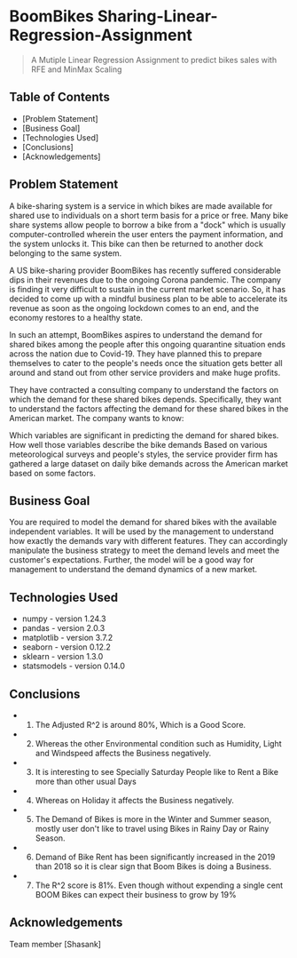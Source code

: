 # BoomBikes Sharing-Linear-Regression-Assignment
> A Mutiple Linear Regression Assignment to predict bikes sales with RFE and MinMax Scaling


## Table of Contents
* [Problem Statement]
* [Business Goal]
* [Technologies Used]
* [Conclusions]
* [Acknowledgements]

## Problem Statement
A bike-sharing system is a service in which bikes are made available for shared use to individuals on a short term basis for a price or free. Many bike share systems allow people to borrow a bike from a "dock" which is usually computer-controlled wherein the user enters the payment information, and the system unlocks it. This bike can then be returned to another dock belonging to the same system.

A US bike-sharing provider BoomBikes has recently suffered considerable dips in their revenues due to the ongoing Corona pandemic. The company is finding it very difficult to sustain in the current market scenario. So, it has decided to come up with a mindful business plan to be able to accelerate its revenue as soon as the ongoing lockdown comes to an end, and the economy restores to a healthy state. 

In such an attempt, BoomBikes aspires to understand the demand for shared bikes among the people after this ongoing quarantine situation ends across the nation due to Covid-19. They have planned this to prepare themselves to cater to the people's needs once the situation gets better all around and stand out from other service providers and make huge profits.

They have contracted a consulting company to understand the factors on which the demand for these shared bikes depends. Specifically, they want to understand the factors affecting the demand for these shared bikes in the American market. The company wants to know:

Which variables are significant in predicting the demand for shared bikes.
How well those variables describe the bike demands
Based on various meteorological surveys and people's styles, the service provider firm has gathered a large dataset on daily bike demands across the American market based on some factors. 

## Business Goal
You are required to model the demand for shared bikes with the available independent variables. It will be used by the management to understand how exactly the demands vary with different features. They can accordingly manipulate the business strategy to meet the demand levels and meet the customer's expectations. Further, the model will be a good way for management to understand the demand dynamics of a new market. 

## Technologies Used
- numpy - version 1.24.3
- pandas - version 2.0.3
- matplotlib - version 3.7.2
- seaborn - version 0.12.2
- sklearn - version 1.3.0
- statsmodels - version 0.14.0

## Conclusions
- 1. The Adjusted R^2 is around 80%, Which is a Good Score.
- 2. Whereas the other Environmental condition such as Humidity, Light and Windspeed affects the Business negatively.
- 3. It is interesting to see Specially Saturday People like to Rent a Bike more than other usual Days
- 4. Whereas on Holiday it affects the Business negatively.
- 5. The Demand of Bikes is more in the Winter and Summer season, mostly user don't like to travel using Bikes in Rainy Day or Rainy Season.
- 6. Demand of Bike Rent has been significantly increased in the 2019 than 2018 so it is clear sign that Boom Bikes is doing a Business.
- 7. The R^2 score is 81%. Even though without expending a single cent BOOM Bikes can expect their business to grow by 19%

## Acknowledgements
Team member [Shasank]
